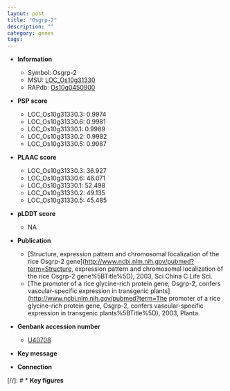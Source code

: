 ```yaml
---
layout: post
title: "Osgrp-2"
description: ""
category: genes
tags: 
---
```


* **Information**  
    + Symbol: Osgrp-2  
    + MSU: [LOC_Os10g31330](http://rice.plantbiology.msu.edu/cgi-bin/ORF_infopage.cgi?orf=LOC_Os10g31330)  
    + RAPdb: [Os10g0450900](http://rapdb.dna.affrc.go.jp/viewer/gbrowse_details/irgsp1?name=Os10g0450900)  

* **PSP score**  
    + LOC_Os10g31330.3: 0.9974 
    + LOC_Os10g31330.6: 0.9981 
    + LOC_Os10g31330.1: 0.9989 
    + LOC_Os10g31330.2: 0.9982 
    + LOC_Os10g31330.5: 0.9987 

* **PLAAC score**  
    + LOC_Os10g31330.3: 36.927 
    + LOC_Os10g31330.6: 46.071 
    + LOC_Os10g31330.1: 52.498 
    + LOC_Os10g31330.2: 49.135 
    + LOC_Os10g31330.5: 45.485 

* **pLDDT score**
    + NA


* **Publication**  
    + [Structure, expression pattern and chromosomal localization of the rice Osgrp-2 gene](http://www.ncbi.nlm.nih.gov/pubmed?term=Structure, expression pattern and chromosomal localization of the rice Osgrp-2 gene%5BTitle%5D), 2003, Sci China C Life Sci.
    + [The promoter of a rice glycine-rich protein gene, Osgrp-2, confers vascular-specific expression in transgenic plants](http://www.ncbi.nlm.nih.gov/pubmed?term=The promoter of a rice glycine-rich protein gene, Osgrp-2, confers vascular-specific expression in transgenic plants%5BTitle%5D), 2003, Planta.

* **Genbank accession number**  
    + [U40708](http://www.ncbi.nlm.nih.gov/nuccore/U40708)

* **Key message**  

* **Connection**  

[//]: # * **Key figures**  


